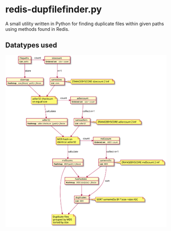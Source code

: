 # redis-dupfilefinder.py
A small utility written in Python for finding duplicate files within given paths using methods found in Redis.

## Datatypes used
![](filehasher-redis-datatypes.svg)



